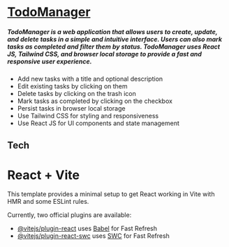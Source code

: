 <a href="https://mytodomanager.netlify.app/"><h1>TodoManager</h1></a>
<h5>TodoManager is a web application that allows users to create, update, and delete tasks in a simple and intuitive interface. Users can also mark tasks as completed and filter them by status. TodoManager uses React JS, Tailwind CSS, and browser local storage to provide a fast and responsive user experience.</h5>
<ul>
  <li>Add new tasks with a title and optional description</li>
  <li>Edit existing tasks by clicking on them</li>
  <li>Delete tasks by clicking on the trash icon</li>
  <li>Mark tasks as completed by clicking on the checkbox</li>
  <li>Persist tasks in browser local storage</li>
  <li>Use Tailwind CSS for styling and responsiveness</li>
  <li>Use React JS for UI components and state management</li>
</ul>
<h2>Tech</h2>


# React + Vite

This template provides a minimal setup to get React working in Vite with HMR and some ESLint rules.

Currently, two official plugins are available:

- [@vitejs/plugin-react](https://github.com/vitejs/vite-plugin-react/blob/main/packages/plugin-react/README.md) uses [Babel](https://babeljs.io/) for Fast Refresh
- [@vitejs/plugin-react-swc](https://github.com/vitejs/vite-plugin-react-swc) uses [SWC](https://swc.rs/) for Fast Refresh
